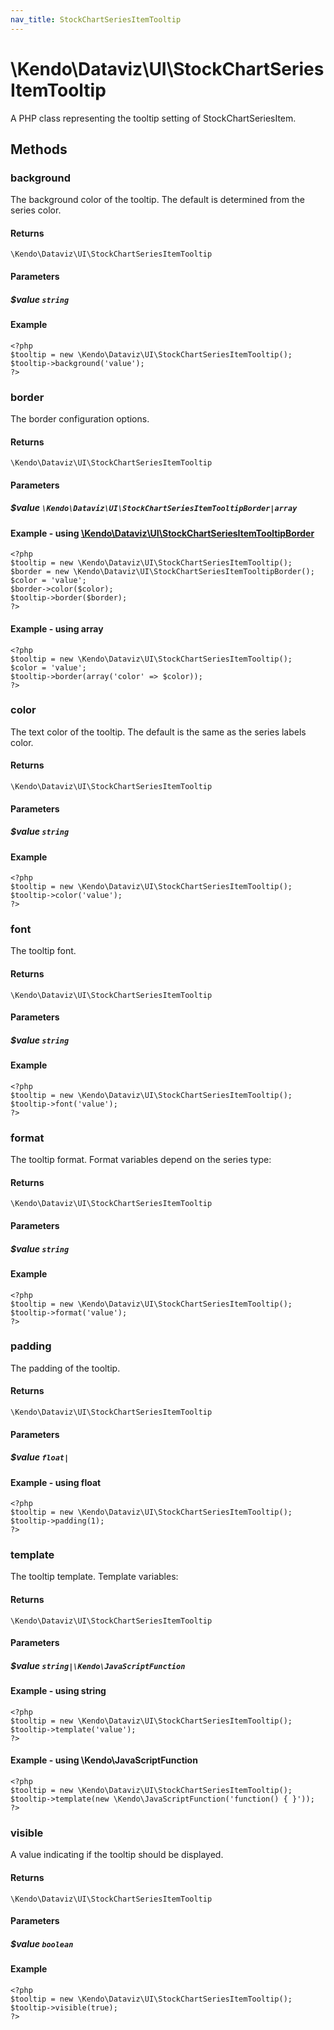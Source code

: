 ```yaml
---
nav_title: StockChartSeriesItemTooltip
---
```


# \Kendo\Dataviz\UI\StockChartSeriesItemTooltip

A PHP class representing the tooltip setting of StockChartSeriesItem.


## Methods

### background
The background color of the tooltip. The default is determined from the series color.

#### Returns
`\Kendo\Dataviz\UI\StockChartSeriesItemTooltip`

#### Parameters

##### $value `string`



#### Example 
    <?php
    $tooltip = new \Kendo\Dataviz\UI\StockChartSeriesItemTooltip();
    $tooltip->background('value');
    ?>

### border

The border configuration options.

#### Returns
`\Kendo\Dataviz\UI\StockChartSeriesItemTooltip`

#### Parameters

##### $value `\Kendo\Dataviz\UI\StockChartSeriesItemTooltipBorder|array`


#### Example - using [\Kendo\Dataviz\UI\StockChartSeriesItemTooltipBorder](/kendo-ui/api/wrappers/php/Kendo/Dataviz/UI/StockChartSeriesItemTooltipBorder)
    <?php
    $tooltip = new \Kendo\Dataviz\UI\StockChartSeriesItemTooltip();
    $border = new \Kendo\Dataviz\UI\StockChartSeriesItemTooltipBorder();
    $color = 'value';
    $border->color($color);
    $tooltip->border($border);
    ?>

#### Example - using array

    <?php
    $tooltip = new \Kendo\Dataviz\UI\StockChartSeriesItemTooltip();
    $color = 'value';
    $tooltip->border(array('color' => $color));
    ?>

### color
The text color of the tooltip. The default is the same as the series labels color.

#### Returns
`\Kendo\Dataviz\UI\StockChartSeriesItemTooltip`

#### Parameters

##### $value `string`



#### Example 
    <?php
    $tooltip = new \Kendo\Dataviz\UI\StockChartSeriesItemTooltip();
    $tooltip->color('value');
    ?>

### font
The tooltip font.

#### Returns
`\Kendo\Dataviz\UI\StockChartSeriesItemTooltip`

#### Parameters

##### $value `string`



#### Example 
    <?php
    $tooltip = new \Kendo\Dataviz\UI\StockChartSeriesItemTooltip();
    $tooltip->font('value');
    ?>

### format
The tooltip format. Format variables depend on the series type:

#### Returns
`\Kendo\Dataviz\UI\StockChartSeriesItemTooltip`

#### Parameters

##### $value `string`



#### Example 
    <?php
    $tooltip = new \Kendo\Dataviz\UI\StockChartSeriesItemTooltip();
    $tooltip->format('value');
    ?>

### padding
The padding of the tooltip.

#### Returns
`\Kendo\Dataviz\UI\StockChartSeriesItemTooltip`

#### Parameters

##### $value `float|`



#### Example  - using float
    <?php
    $tooltip = new \Kendo\Dataviz\UI\StockChartSeriesItemTooltip();
    $tooltip->padding(1);
    ?>

### template
The tooltip template.
Template variables:

#### Returns
`\Kendo\Dataviz\UI\StockChartSeriesItemTooltip`

#### Parameters

##### $value `string|\Kendo\JavaScriptFunction`



#### Example  - using string
    <?php
    $tooltip = new \Kendo\Dataviz\UI\StockChartSeriesItemTooltip();
    $tooltip->template('value');
    ?>

#### Example  - using \Kendo\JavaScriptFunction
    <?php
    $tooltip = new \Kendo\Dataviz\UI\StockChartSeriesItemTooltip();
    $tooltip->template(new \Kendo\JavaScriptFunction('function() { }'));
    ?>

### visible
A value indicating if the tooltip should be displayed.

#### Returns
`\Kendo\Dataviz\UI\StockChartSeriesItemTooltip`

#### Parameters

##### $value `boolean`



#### Example 
    <?php
    $tooltip = new \Kendo\Dataviz\UI\StockChartSeriesItemTooltip();
    $tooltip->visible(true);
    ?>

